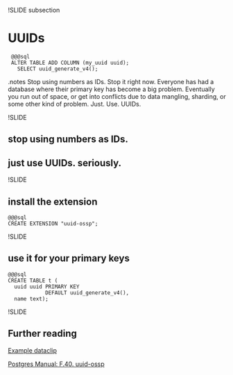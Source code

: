 !SLIDE subsection
# UUIDs
     @@@sql
     ALTER TABLE ADD COLUMN (my_uuid uuid);
       SELECT uuid_generate_v4();

.notes Stop using numbers as IDs. Stop it right now.
Everyone has had a database where their primary key has become a big problem. Eventually you run out of space, or get into conflicts due to data mangling, sharding, or some other kind of problem.
Just. Use. UUIDs.

!SLIDE

## stop using numbers as IDs.
## just use UUIDs. seriously.

!SLIDE
## install the extension
    @@@sql
    CREATE EXTENSION "uuid-ossp";

!SLIDE
## use it for your primary keys
    @@@sql
    CREATE TABLE t (
      uuid uuid PRIMARY KEY 
                DEFAULT uuid_generate_v4(), 
      name text);

!SLIDE
## Further reading
[Example dataclip](https://dataclips.heroku.com/hgidwadijlyvxxudvsppuwlvwlnm)

[Postgres Manual: F.40. uuid-ossp](http://www.postgresql.org/docs/9.2/static/uuid-ossp.html)
